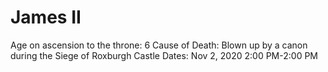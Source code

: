 # James II

Age on ascension to the throne: 6
Cause of Death: Blown up by a canon during the Siege of Roxburgh Castle
Dates: Nov 2, 2020 2:00 PM-2:00 PM